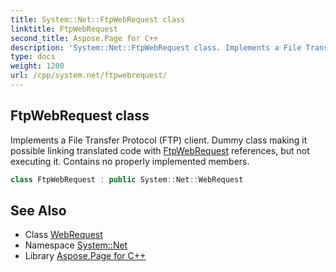 ```yaml
---
title: System::Net::FtpWebRequest class
linktitle: FtpWebRequest
second_title: Aspose.Page for C++
description: 'System::Net::FtpWebRequest class. Implements a File Transfer Protocol (FTP) client. Dummy class making it possible linking translated code with FtpWebRequest references, but not executing it. Contains no properly implemented members in C++.'
type: docs
weight: 1200
url: /cpp/system.net/ftpwebrequest/
---
```

## FtpWebRequest class


Implements a File Transfer Protocol (FTP) client. Dummy class making it possible linking translated code with [FtpWebRequest](./) references, but not executing it. Contains no properly implemented members.

```cpp
class FtpWebRequest : public System::Net::WebRequest
```

## See Also

* Class [WebRequest](../webrequest/)
* Namespace [System::Net](../)
* Library [Aspose.Page for C++](../../)
